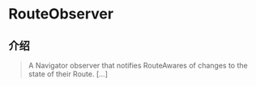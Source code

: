 # RouteObserver

## 介绍

> A Navigator observer that notifies RouteAwares of changes to the state of their Route. [...]
